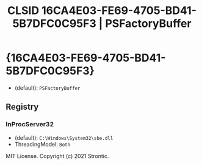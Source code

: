 ﻿---
title: "CLSID 16CA4E03-FE69-4705-BD41-5B7DFC0C95F3 | PSFactoryBuffer"
excerpt: What is COM-Object CLSID 16CA4E03-FE69-4705-BD41-5B7DFC0C95F3?
---

# {16CA4E03-FE69-4705-BD41-5B7DFC0C95F3}

* (default): `PSFactoryBuffer`

## Registry


### InProcServer32

* (default): `C:\Windows\System32\sbe.dll`
* ThreadingModel: `Both`

MIT License. Copyright (c) 2021 Strontic.


